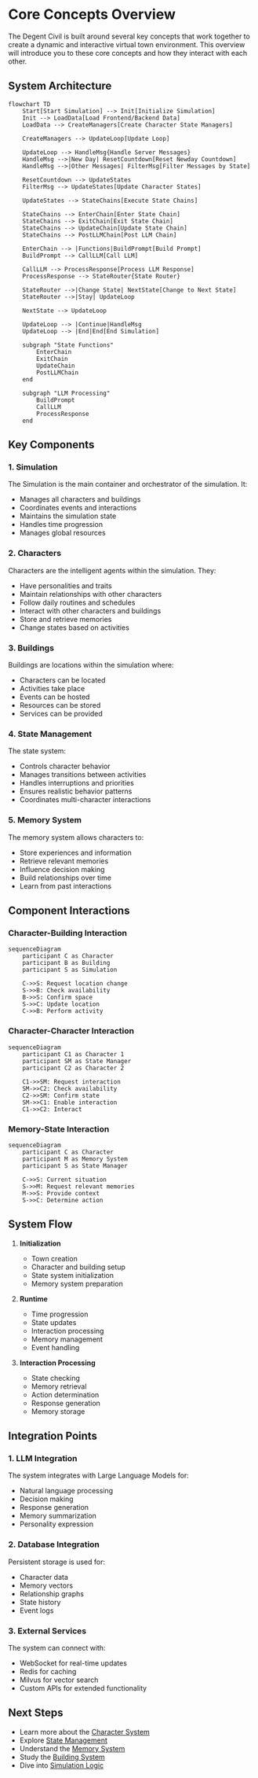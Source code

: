 # Core Concepts Overview

The Degent Civil is built around several key concepts that work together to create a dynamic and interactive virtual town environment. This overview will introduce you to these core concepts and how they interact with each other.

## System Architecture

```mermaid
flowchart TD
    Start[Start Simulation] --> Init[Initialize Simulation]
    Init --> LoadData[Load Frontend/Backend Data]
    LoadData --> CreateManagers[Create Character State Managers]
    
    CreateManagers --> UpdateLoop[Update Loop]
    
    UpdateLoop --> HandleMsg{Handle Server Messages}
    HandleMsg -->|New Day| ResetCountdown[Reset Newday Countdown]
    HandleMsg -->|Other Messages| FilterMsg[Filter Messages by State]
    
    ResetCountdown --> UpdateStates
    FilterMsg --> UpdateStates[Update Character States]
    
    UpdateStates --> StateChains[Execute State Chains]
    
    StateChains --> EnterChain[Enter State Chain]
    StateChains --> ExitChain[Exit State Chain]
    StateChains --> UpdateChain[Update State Chain]
    StateChains --> PostLLMChain[Post LLM Chain]
    
    EnterChain --> |Functions|BuildPrompt[Build Prompt]
    BuildPrompt --> CallLLM[Call LLM]
    
    CallLLM --> ProcessResponse[Process LLM Response]
    ProcessResponse --> StateRouter{State Router}
    
    StateRouter -->|Change State| NextState[Change to Next State]
    StateRouter -->|Stay| UpdateLoop
    
    NextState --> UpdateLoop
    
    UpdateLoop --> |Continue|HandleMsg
    UpdateLoop --> |End|End[End Simulation]

    subgraph "State Functions"
        EnterChain
        ExitChain
        UpdateChain
        PostLLMChain
    end

    subgraph "LLM Processing"
        BuildPrompt
        CallLLM
        ProcessResponse
    end
```

## Key Components

### 1. Simulation

The Simulation is the main container and orchestrator of the simulation. It:
- Manages all characters and buildings
- Coordinates events and interactions
- Maintains the simulation state
- Handles time progression
- Manages global resources

### 2. Characters

Characters are the intelligent agents within the simulation. They:
- Have personalities and traits
- Maintain relationships with other characters
- Follow daily routines and schedules
- Interact with other characters and buildings
- Store and retrieve memories
- Change states based on activities

### 3. Buildings

Buildings are locations within the simulation where:
- Characters can be located
- Activities take place
- Events can be hosted
- Resources can be stored
- Services can be provided

### 4. State Management

The state system:
- Controls character behavior
- Manages transitions between activities
- Handles interruptions and priorities
- Ensures realistic behavior patterns
- Coordinates multi-character interactions

### 5. Memory System

The memory system allows characters to:
- Store experiences and information
- Retrieve relevant memories
- Influence decision making
- Build relationships over time
- Learn from past interactions


## Component Interactions

### Character-Building Interaction

```mermaid
sequenceDiagram
    participant C as Character
    participant B as Building
    participant S as Simulation
    
    C->>S: Request location change
    S->>B: Check availability
    B->>S: Confirm space
    S->>C: Update location
    C->>B: Perform activity
```

### Character-Character Interaction

```mermaid
sequenceDiagram
    participant C1 as Character 1
    participant SM as State Manager
    participant C2 as Character 2
    
    C1->>SM: Request interaction
    SM->>C2: Check availability
    C2->>SM: Confirm state
    SM->>C1: Enable interaction
    C1->>C2: Interact
```

### Memory-State Interaction

```mermaid
sequenceDiagram
    participant C as Character
    participant M as Memory System
    participant S as State Manager
    
    C->>S: Current situation
    S->>M: Request relevant memories
    M->>S: Provide context
    S->>C: Determine action
```

## System Flow

1. **Initialization**
   - Town creation
   - Character and building setup
   - State system initialization
   - Memory system preparation

2. **Runtime**
   - Time progression
   - State updates
   - Interaction processing
   - Memory management
   - Event handling

3. **Interaction Processing**
   - State checking
   - Memory retrieval
   - Action determination
   - Response generation
   - Memory storage

## Integration Points

### 1. LLM Integration

The system integrates with Large Language Models for:
- Natural language processing
- Decision making
- Response generation
- Memory summarization
- Personality expression

### 2. Database Integration

Persistent storage is used for:
- Character data
- Memory vectors
- Relationship graphs
- State history
- Event logs

### 3. External Services

The system can connect with:
- WebSocket for real-time updates
- Redis for caching
- Milvus for vector search
- Custom APIs for extended functionality

## Next Steps

- Learn more about the [Character System](character-system.md)
- Explore [State Management](state-management.md)
- Understand the [Memory System](memory-system.md)
- Study the [Building System](building-system.md)
- Dive into [Simulation Logic](simulation-logic.md) 